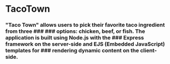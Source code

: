 # TacoTown
### "Taco Town" allows users to pick their favorite taco ingredient from three ### ### options: chicken, beef, or fish. The application is built using Node.js with the ### Express framework on the server-side and EJS (Embedded JavaScript) templates for ### rendering dynamic content on the client-side.
